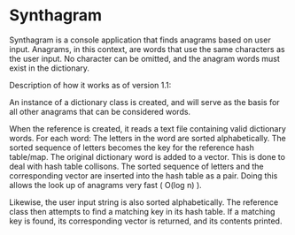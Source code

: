 # Synthagram

Synthagram is a console application that finds anagrams based on user input.
Anagrams, in this context, are words that use the same characters as the user input.
No character can be omitted, and the anagram words must exist in the dictionary.


Description of how it works as of version 1.1:

An instance of a dictionary class is created, and will serve as the basis for all other anagrams that can be considered words.

When the reference is created, it reads a text file containing valid dictionary words.  For each word:
  The letters in the word are sorted alphabetically.
  The sorted sequence of letters becomes the key for the reference hash table/map.
  The original dictionary word is added to a vector<string>.  This is done to deal with hash table collisons.
  The sorted sequence of letters and the corresponding vector<string> are inserted into the hash table as a pair.
Doing this allows the look up of anagrams very fast ( O(log n) ).

Likewise, the user input string is also sorted alphabetically. The reference class then attempts to find a matching key in its hash table.
If a matching key is found, its corresponding vector is returned, and its contents printed.
